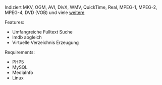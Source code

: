 Indiziert MKV, OGM, AVI, DivX, WMV, QuickTime, Real, MPEG-1, MPEG-2, MPEG-4, DVD (VOB) und viele [weitere](http://mediainfo.sourceforge.net/de/Support/Formats)

Features:
  * Umfangreiche Fulltext Suche
  * Imdb abgleich
  * Virtuelle Verzeichnis Erzeugung

Requirements:
  * PHP5
  * MySQL
  * MediaInfo
  * Linux